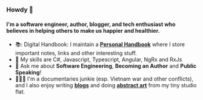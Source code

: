 ### Howdy 👋

#### I'm a software engineer, author, blogger, and tech enthusiast who believes in helping others to make us happier and healthier.

- 📚: Digital Handbook: I maintain a [**Personal Handbook**](https://github.com/georgemarklow/georgemarklow/blob/main/SUMMARY.md) where I store important notes, links and other interesting stuff. 
- 🌱 My skills are C#, Javascript, Typescript, Angular, NgRx and RxJs
- 💬 Ask me about **Software Engineering**, **Becoming an Author** and **Public Speaking**! 
- 🧘🏻‍♂️ I'm a documentaries junkie (esp. Vietnam war and other conflicts), and I also enjoy writing [**blogs**](https://marklowg.medium.com/) and doing [**abstract art**](https://github.com/georgemarklow/georgemarklow/blob/main/painting.md) from my tiny studio flat.
